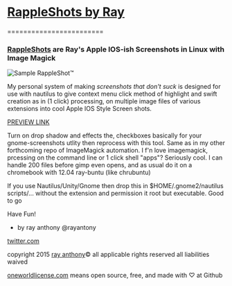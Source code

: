 # [RappleShots by Ray](https://github.com/rayantony/RappleShots/)
========================

### [RappleShots](https://github.com/rayantony/RappleShots/) are Ray's Apple IOS-ish Screenshots in Linux with Image Magick

![Sample RappleShot&trade;](https://d39dlwgeopmdw0.cloudfront.net/assets/test/rappleshots/thrones_rappleshot.png)

My personal system of making *screenshots that don't suck* is designed for use with nautilus to give context menu click method of highlight and swift creation as in (1 click) processing, on multiple image files of various extensions into cool Apple IOS Style Screen shots. 

[PREVIEW LINK](https://statspring.com/?https://raw.githubusercontent.com/rayantony/RappleShots/master/demo.html)

Turn on drop shadow and effects the, checkboxes basically for your gnome-screenshots utlity then reprocess with this tool. Same as in my other forthcoming repo of ImageMagick automation. I f'n love imagemagick, prcessing on the command line or 1 click shell "apps"? Seriously cool. I can handle 200 files before gimp even opens, and as usual do it on a chromebook with 12.04 ray-buntu (like chrubuntu)

If you use Nautilus/Unity/Gnome then drop this in $HOME/.gnome2/nautilus scripts/... without the extension and 
permission it root but executable. Good to go

Have Fun!
- by ray anthony 
@rayantony

 [twitter.com](http://platform.twitter.com/widgets/follow_button.html?screen_name=rayanthonyrcc)
 
 copyright 2015 [ray anthony](http://rayanthony.io)&copy; all applicable rights reserved all liabilities waived
 
 [oneworldlicense.com](http://oneworldlicense.com) means open source, free, and made with ♡ at Github



